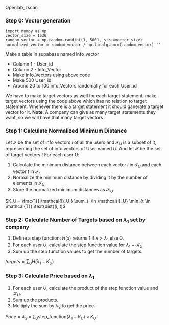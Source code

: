 Openlab_zscan
### Step 0: Vector generation 
    import numpy as np
    vector_size = 1536
    random_vector = np.random.randint(1, 5001, size=vector_size)
    normalized_vector = random_vector / np.linalg.norm(random_vector)'''

 Make a table in supabase named info_vector
 - Column 1 - User_id  
 - Column 2 - Info_Vector
 - Make info_Vectors using above code
- Make 500 User_id 
- Around 20 to 100  info_Vectors randomally for each User_id 
 
We have to make target vectors as well for each target statement,  make target vectors using the code above which has no relation to target statement. Whenever there is a target statement it should ganerate a target vector for it.
**Note**: A company can give as many target statements they want, so we will have that many target vectors .






### Step 1: Calculate Normalized Minimum Distance
Let $\mathcal{I}$ be the set of info vectors $i$ of all the users and $\mathcal{I}_U$ is a subset of it, representing the set of info vectors of User named $U$.
And let $\mathcal{T}$ be the set of target vectors $t$
For each user $U$:
1. Calculate the minimum distance between each vector $i$ in $\mathcal{I}_U$ and each vector $t$ in $\mathcal{T}$.
2. Normalize the minimum distance by dividing it by the number of elements in $\mathcal{I}_U$.
3. Store the normalized minimum distances as $\mathcal{K}_{U}$.

$K_U = \frac{1}{|\mathcal{I}_U|} \sum_{i \in \mathcal{I}_U} \min_{t \in \mathcal{T}} \text{dist}(i, t)$

### Step 2: Calculate Number of Targets based on  $\lambda_1$ set by company
1. Define a step function:
    $H(x)$ returns 1 if $x > \lambda_1$ else 0.
2. For each user $U$, calculate the step function value for $\lambda_1 - \mathcal{K}_{U}$.
3. Sum up the step function values to get the number of targets.

$targets =  \sum_{U} H(\lambda_1 - K_U)$

### Step 3: Calculate Price based on   $\lambda_1$
1. For each user $U$, calculate the product of the step function value and $\mathcal{K}_{U}$.
2. Sum up the products.
3. Multiply the sum by $\lambda_2$ to get the price.

$Price = \lambda_2 \times \sum_{U} \text{step\_function}(\lambda_1 - K_U) \times K_U$

